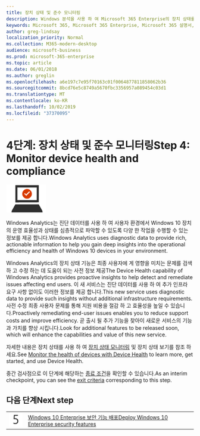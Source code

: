 ```yaml
---
title: 장치 상태 및 준수 모니터링
description: Windows 분석을 사용 하 여 Microsoft 365 Enterprise의 장치 상태를 모니터링 하는 지침을 제공 합니다.
keywords: Microsoft 365, Microsoft 365 Enterprise, Microsoft 365 설명서, Windows 10 Enterprise, Windows Analytics
author: greg-lindsay
localization_priority: Normal
ms.collection: M365-modern-desktop
audience: microsoft-business
ms.prod: microsoft-365-enterprise
ms.topic: article
ms.date: 06/01/2018
ms.author: greglin
ms.openlocfilehash: a6e197c7e95f70163c01f0064877811858062b36
ms.sourcegitcommit: 8bcd76e5c8749a5670fbc3356957a089454c03d1
ms.translationtype: MT
ms.contentlocale: ko-KR
ms.lasthandoff: 10/02/2019
ms.locfileid: "37370095"
---
```

# <a name="step-4-monitor-device-health-and-compliance"></a><span data-ttu-id="9c70f-104">4단계: 장치 상태 및 준수 모니터링</span><span class="sxs-lookup"><span data-stu-id="9c70f-104">Step 4: Monitor device health and compliance</span></span>

![3단계: Windows 10 Enterprise](./media/deploy-foundation-infrastructure/win10enterprise_icon-small.png)

<span data-ttu-id="9c70f-106">Windows Analytics는 진단 데이터를 사용 하 여 사용자 환경에서 Windows 10 장치의 운영 효율성과 상태를 심층적으로 파악할 수 있도록 다양 한 작업을 수행할 수 있는 정보를 제공 합니다.</span><span class="sxs-lookup"><span data-stu-id="9c70f-106">Windows Analytics uses diagnostic data to provide rich, actionable information to help you gain deep insights into the operational efficiency and health of Windows 10 devices in your environment.</span></span>

<span data-ttu-id="9c70f-107">Windows Analytics의 장치 상태 기능은 최종 사용자에 게 영향을 미치는 문제를 검색 하 고 수정 하는 데 도움이 되는 사전 정보 제공</span><span class="sxs-lookup"><span data-stu-id="9c70f-107">The Device Health capability of Windows Analytics provides proactive insights to help detect and remediate issues affecting end users.</span></span> <span data-ttu-id="9c70f-108">이 새 서비스는 진단 데이터를 사용 하 여 추가 인프라 요구 사항 없이도 이러한 정보를 제공 합니다.</span><span class="sxs-lookup"><span data-stu-id="9c70f-108">This new service uses diagnostic data to provide such insights without additional infrastructure requirements.</span></span> <span data-ttu-id="9c70f-109">사전 수정 최종 사용자 문제를 통해 지원 비용을 절감 하 고 효율성을 높일 수 있습니다.</span><span class="sxs-lookup"><span data-stu-id="9c70f-109">Proactively remediating end-user issues enables you to reduce support costs and improve efficiency.</span></span> <span data-ttu-id="9c70f-110">곧 출시 될 추가 기능을 찾아이 새로운 서비스의 기능과 가치를 향상 시킵니다.</span><span class="sxs-lookup"><span data-stu-id="9c70f-110">Look for additional features to be released soon, which will enhance the capabilities and value of this new service.</span></span>

<span data-ttu-id="9c70f-111">자세한 내용은 장치 상태를 사용 하 여 [장치 상태 모니터링](https://docs.microsoft.com/windows/deployment/update/device-health-monitor) 및 장치 상태 보기를 참조 하세요.</span><span class="sxs-lookup"><span data-stu-id="9c70f-111">See [Monitor the health of devices with Device Health](https://docs.microsoft.com/windows/deployment/update/device-health-monitor) to learn more, get started, and use Device Health.</span></span>

<span data-ttu-id="9c70f-112">중간 검사점으로 이 단계에 해당하는 [종료 조건](windows10-exit-criteria.md#crit-windows10-step4)을 확인할 수 있습니다.</span><span class="sxs-lookup"><span data-stu-id="9c70f-112">As an interim checkpoint, you can see the [exit criteria](windows10-exit-criteria.md#crit-windows10-step4) corresponding to this step.</span></span>

## <a name="next-step"></a><span data-ttu-id="9c70f-113">다음 단계</span><span class="sxs-lookup"><span data-stu-id="9c70f-113">Next step</span></span>

|||
|:-------|:-----|
|![5단계](./media/stepnumbers/Step5.png)| [<span data-ttu-id="9c70f-115">Windows 10 Enterprise 보안 기능 배포</span><span class="sxs-lookup"><span data-stu-id="9c70f-115">Deploy Windows 10 Enterprise security features</span></span>](windows10-enable-security-features.md) |
